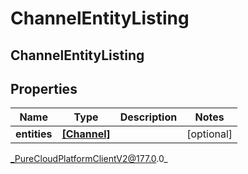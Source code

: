# ChannelEntityListing

## ChannelEntityListing

## Properties

|Name | Type | Description | Notes|
|------------ | ------------- | ------------- | -------------|
| **entities** | [**[Channel]**]([Channel]) |  | [optional] |



_PureCloudPlatformClientV2@177.0.0_

